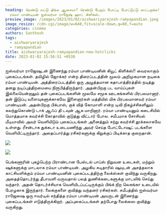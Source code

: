 ```yaml
---
heading: ரெண்டு லட்டு திங்க ஆசையா? ரெண்டு பேரும் போட்டி போட்டுட்டு காட்டறாங்க!
  ரம்யா பாண்டியன் ஐஸ்வர்யா ராஜேஷ் ஹாட் கிளிக்ஸ்.
preview_image: /images/2023/01/02/aishwariyarajesh-ramyapandian.jpeg
image_resize: /cdn-cgi/image/w=640,fit=scale-down,q=80,f=auto
categories: cinema
authors: Santhosh
tags:
  - aishwaryarajesh
  - ramyapandian
title: aishwaryarajesh-ramyapandian-new-hotclicks
date: 2023-01-02 15:56:51 +0530
---
```

ஐஸ்வர்யா ராஜேஷுடன் இணைந்து ரம்யா பாண்டியனின் கியூட் கிளிக்ஸ்!! வைரலாகும் புகைப்படங்கள்.
தமிழில் ஜோக்கர் என்ற திரைப்படத்தின் மூலம் அறிமுகமான நடிகை ரம்யா பாண்டியன். அத்திரைப்படத்தில் ஒரு அழுத்தமான கதாபாத்திரத்தில் நடித்து தனது நடிப்புத்திறமையை நிரூபித்திருந்தார். அதன்பிறகு பட வாய்ப்புகள் இல்லையென்றாலும் தன் புகைப்படங்களின் மூலமே சமூக ஊடகங்களில் பிரபலமானார். தன் இடுப்பு வளைவுகளுக்காகவே இளைஞர்கள் மத்தியில் மிக பிரபலமானவர் ரம்யா பாண்டியன். அதன்பிறகு பிக்பாஸ், குக் வித் கோமாளி‌ என்ற டிவி நிகழ்ச்சிகளிலும் கலந்துகொண்டு டாக் ஆஃப் தி டவுன் ஆக மாறினார்.
ரம்யா பாண்டியனும் கடைசியில் மொத்தமாக கவர்ச்சி கோதாவில் குடுத்து விட்டார் போல. சமீபமாக சோசியல் மீடியாவில் அவர் வெளியிடும் புகைப்படங்கள் அனைத்தும் சற்று கவர்ச்சி தூக்கலாகவே உள்ளது. ரீசன்டாக  துக்கடா  உடையணிந்து அவர் செய்த போட்டோஷுட் படங்களை வெளியிட்டிருந்தார். அதைப்பார்த்து ரசிகர்களுக்கு கிறுக்குப் பிடிக்காத குறைதான்.


![](/images/2023/01/02/aishwaryarajesh-ramyapandian-new-hotclicks.jpeg)

![](/images/2023/01/02/aishwaryarajesh-ramyapandian-new-hotclicks2.jpeg)

பெங்களூரின் புகழ்பெற்ற பிராண்டான பேஸ்டல் பாப்ஸ் நிறுவன உடைகள், மற்றும் ஷுக்களுக்கு மாடலாக ரம்யா பாண்டியன். அழகிய சுடிதாரில் ஷுவுடன் அசத்தலாக காட்சியளிக்கும் ரம்யா பாண்டியனின் புகைப்படத்திற்கு லைக்ஸ்கள் குவிந்து வருகிறது.
அதைத்தொடர்ந்து தீபாவளி வருவதால் பலத் துணிக்கடைகளுக்கு மாடலிங் செய்து வந்தார்.‌‌ அதன் தொடர்ச்சியாக வெளியிடப்பட்டிருக்கும் பிங்க் நிற லெகங்கா உடையில் பேரழகாக இருந்தார்.‌ லைக்குகளை குவித்து வந்தனர் ரசிகர்கள். 
சமீபத்தில் ஐஸ்வர்யா ராஜேஷை ஒரு ஈவர்டில் சந்தித்த ரம்யா பாண்டியன் அவருடன் இணைந்து புகைப்படங்கள் எடுத்திருக்கிறார். அப்புகைப்படங்கள் தற்போது லைக்ஸை குவித்து வருகிறது.